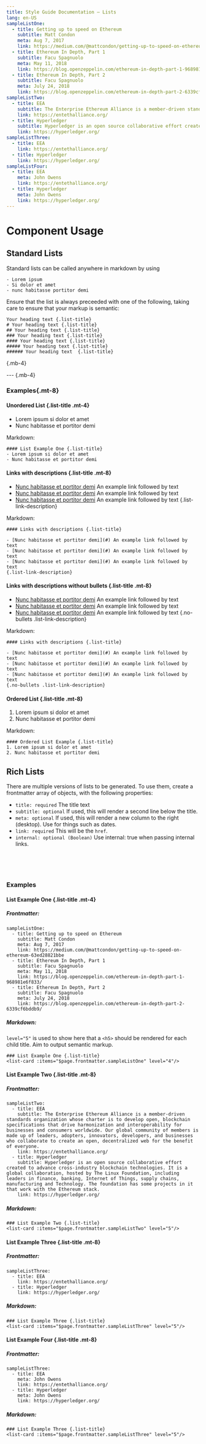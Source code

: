 ```yaml
---
title: Style Guide Documentation — Lists
lang: en-US
sampleListOne:
  - title: Getting up to speed on Ethereum
    subtitle: Matt Condon
    meta: Aug 7, 2017
    link: https://medium.com/@mattcondon/getting-up-to-speed-on-ethereum-63ed28821bbe
  - title: Ethereum In Depth, Part 1
    subtitle: Facu Spagnuolo
    meta: May 11, 2018
    link: https://blog.openzeppelin.com/ethereum-in-depth-part-1-968981e6f833/
  - title: Ethereum In Depth, Part 2
    subtitle: Facu Spagnuolo
    meta: July 24, 2018
    link: https://blog.openzeppelin.com/ethereum-in-depth-part-2-6339cf6bddb9/
sampleListTwo:
  - title: EEA
    subtitle: The Enterprise Ethereum Alliance is a member-driven standards organization whose charter is to develop open, blockchain specifications that drive harmonization and interoperability for businesses and consumers worldwide. Our global community of members is made up of leaders, adopters, innovators, developers, and businesses who collaborate to create an open, decentralized web for the benefit of everyone.
    link: https://entethalliance.org/
  - title: Hyperledger
    subtitle: Hyperledger is an open source collaborative effort created to advance cross-industry blockchain technologies. It is a global collaboration, hosted by The Linux Foundation, including leaders in finance, banking, Internet of Things, supply chains, manufacturing and Technology. The foundation has some projects in it that work with the Ethereum stack.
    link: https://hyperledger.org/
sampleListThree:
  - title: EEA
    link: https://entethalliance.org/
  - title: Hyperledger
    link: https://hyperledger.org/
sampleListFour:
  - title: EEA
    meta: John Owens
    link: https://entethalliance.org/
  - title: Hyperledger
    meta: John Owens
    link: https://hyperledger.org/
---
```


# Component Usage

## Standard Lists

Standard lists can be called anywhere in markdown by using

```
- Lorem ipsum
- Si dolor et amet
- nunc habitasse portitor demi
```

Ensure that the list is always preceeded with one of the following, taking care to ensure that your markup is semantic:

```
Your heading text {.list-title}
# Your heading text {.list-title}
## Your heading text {.list-title}
### Your heading text {.list-title}
#### Your heading text {.list-title}
##### Your heading text {.list-title}
###### Your heading text  {.list-title}
```

{.mb-4}

--- {.mb-4}

### Examples{.mt-8}

#### Unordered List {.list-title .mt-4}

- Lorem ipsum si dolor et amet
- Nunc habitasse et portitor demi

Markdown:

```
#### List Example One {.list-title}
- Lorem ipsum si dolor et amet
- Nunc habitasse et portitor demi
```

#### Links with descriptions {.list-title .mt-8}

- [Nunc habitasse et portitor demi](#) An example link followed by text
- [Nunc habitasse et portitor demi](#) An example link followed by text
- [Nunc habitasse et portitor demi](#) An example link followed by text
  {.list-link-description}

Markdown:

```
#### Links with descriptions {.list-title}

- [Nunc habitasse et portitor demi](#) An example link followed by text
- [Nunc habitasse et portitor demi](#) An example link followed by text
- [Nunc habitasse et portitor demi](#) An example link followed by text
{.list-link-description}
```

#### Links with descriptions without bullets {.list-title .mt-8}

- [Nunc habitasse et portitor demi](#) An example link followed by text
- [Nunc habitasse et portitor demi](#) An example link followed by text
- [Nunc habitasse et portitor demi](#) An example link followed by text
  {.no-bullets .list-link-description}

Markdown:

```
#### Links with descriptions {.list-title}

- [Nunc habitasse et portitor demi](#) An example link followed by text
- [Nunc habitasse et portitor demi](#) An example link followed by text
- [Nunc habitasse et portitor demi](#) An example link followed by text
{.no-bullets .list-link-description}
```

#### Ordered List {.list-title .mt-8}

1. Lorem ipsum si dolor et amet
2. Nunc habitasse et portitor demi

Markdown:

```
#### Ordered List Example {.list-title}
1. Lorem ipsum si dolor et amet
2. Nunc habitasse et portitor demi
```

## Rich Lists

There are multiple versions of lists to be generated. To use them, create a frontmatter array of objects, with the following properties:

- `title: required` The title text
- `subtitle: optional` If used, this will render a second line below the title.
- `meta: optional` If used, this will render a new column to the right (desktop). Use for things such as dates.
- `link: required` This will be the `href`.
- `internal: optional (Boolean)` Use internal: true when passing internal links.

<br><br><br>

### Examples

#### List Example One {.list-title .mt-4}

<list-card :items="$page.frontmatter.sampleListOne" level="5"/>

##### Frontmatter:

```
sampleListOne:
  - title: Getting up to speed on Ethereum
    subtitle: Matt Condon
    meta: Aug 7, 2017
    link: https://medium.com/@mattcondon/getting-up-to-speed-on-ethereum-63ed28821bbe
  - title: Ethereum In Depth, Part 1
    subtitle: Facu Spagnuolo
    meta: May 11, 2018
    link: https://blog.openzeppelin.com/ethereum-in-depth-part-1-968981e6f833/
  - title: Ethereum In Depth, Part 2
    subtitle: Facu Spagnuolo
    meta: July 24, 2018
    link: https://blog.openzeppelin.com/ethereum-in-depth-part-2-6339cf6bddb9/
```

##### Markdown:

`level="5"` is used to show here that a `<h5>` should be rendered for each child title. Aim to output semantic markup.

```
### List Example One {.list-title}
<list-card :items="$page.frontmatter.sampleListOne" level="4"/>
```

#### List Example Two {.list-title .mt-8}

<list-card :items="$page.frontmatter.sampleListTwo" level="5"/>

##### Frontmatter:

```
sampleListTwo:
  - title: EEA
    subtitle: The Enterprise Ethereum Alliance is a member-driven standards organization whose charter is to develop open, blockchain specifications that drive harmonization and interoperability for businesses and consumers worldwide. Our global community of members is made up of leaders, adopters, innovators, developers, and businesses who collaborate to create an open, decentralized web for the benefit of everyone.
    link: https://entethalliance.org/
  - title: Hyperledger
    subtitle: Hyperledger is an open source collaborative effort created to advance cross-industry blockchain technologies. It is a global collaboration, hosted by The Linux Foundation, including leaders in finance, banking, Internet of Things, supply chains, manufacturing and Technology. The foundation has some projects in it that work with the Ethereum stack.
    link: https://hyperledger.org/
```

##### Markdown:

```
### List Example Two {.list-title}
<list-card :items="$page.frontmatter.sampleListTwo" level="5"/>
```

#### List Example Three {.list-title .mt-8}

<list-card :items="$page.frontmatter.sampleListThree" level="5"/>

##### Frontmatter:

```
sampleListThree:
  - title: EEA
    link: https://entethalliance.org/
  - title: Hyperledger
    link: https://hyperledger.org/
```

##### Markdown:

```
### List Example Three {.list-title}
<list-card :items="$page.frontmatter.sampleListThree" level="5"/>
```

#### List Example Four {.list-title .mt-8}

<list-card :items="$page.frontmatter.sampleListFour" level="5"/>

##### Frontmatter:

```
sampleListThree:
  - title: EEA
    meta: John Owens
    link: https://entethalliance.org/
  - title: Hyperledger
    meta: John Owens
    link: https://hyperledger.org/
```

##### Markdown:

```
### List Example Three {.list-title}
<list-card :items="$page.frontmatter.sampleListThree" level="5"/>
```
